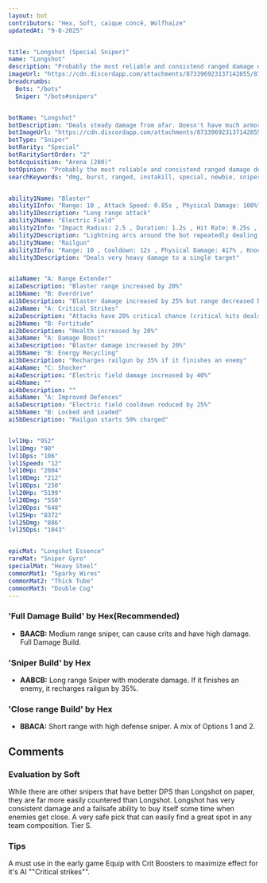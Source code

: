 ```yaml
---
layout: bot
contributors: "Hex, Soft, caique concê, Wolfhaize"
updatedAt: "9-8-2025"


title: "Longshot (Special Sniper)"
name: "Longshot"
description: "Probably the most reliable and consistend ranged damage dealer. Other snipers have the potential to outperform it in the right situations, but Longshot will just get the job done no matter what.\n- Speciality: heavy hits and high rate of fire\n- Note: defensive ability to keep melee away\n- Combos: translocators, gust, supercharge"
imageUrl: "https://cdn.discordapp.com/attachments/873396923137142855/873397383575240734/longshot.png"
breadcrumbs:
  Bots: "/bots"
  Sniper: "/bots#snipers"


botName: "Longshot"
botDescription: "Deals steady damage from afar. Doesn't have much armor, but can electrocute nearby attackers to keep them at bay."
botImageUrl: "https://cdn.discordapp.com/attachments/873396923137142855/873397383575240734/longshot.png"
botType: "Sniper"
botRarity: "Special"
botRaritySortOrder: "2"
botAcquisition: "Arena (200)"
botOpinion: "Probably the most reliable and consistend ranged damage dealer. Other snipers have the potential to outperform it in the right situations, but Longshot will just get the job done no matter what."
searchKeywords: "dmg, burst, ranged, instakill, special, newbie, sniper, longshot, shooter"


ability1Name: "Blaster"
ability1Info: "Range: 10 , Attack Speed: 0.85s , Physical Damage: 100%"
ability1Description: "Long range attack"
ability2Name: "Electric Field"
ability2Info: "Impact Radius: 2.5 , Duration: 1.2s , Hit Rate: 0.25s , Cooldown: 8s , Energy Damage: 28%"
ability2Description: "Lightning arcs around the bot repeatedly dealing damage to nearby bots"
ability3Name: "Railgun"
ability3Info: "Range: 10 , Cooldown: 12s , Physical Damage: 417% , Knockback: Small"
ability3Description: "Deals very heavy damage to a single target"


ai1aName: "A: Range Extender"
ai1aDescription: "Blaster range increased by 20%"
ai1bName: "B: Overdrive"
ai1bDescription: "Blaster damage increased by 25% but range decreased by 20%"
ai2aName: "A: Critical Strikes"
ai2aDescription: "Attacks have 20% critical chance (critical hits deals double damage)"
ai2bName: "B: Fortitude"
ai2bDescription: "Health increased by 20%"
ai3aName: "A: Damage Boost"
ai3aDescription: "Blaster damage increased by 20%"
ai3bName: "B: Energy Recycling"
ai3bDescription: "Recharges railgun by 35% if it finishes an enemy"
ai4aName: "C: Shocker"
ai4aDescription: "Electric field damage increased by 40%"
ai4bName: ""
ai4bDescription: ""
ai5aName: "A: Improved Defences"
ai5aDescription: "Electric field cooldown reduced by 25%"
ai5bName: "B: Locked and Loaded"
ai5bDescription: "Railgun starts 50% charged"


lvl1Hp: "952"
lvl1Dmg: "90"
lvl1Dps: "106"
lvl1Speed: "12"
lvl10Hp: "2004"
lvl10Dmg: "212"
lvl10Dps: "250"
lvl20Hp: "5199"
lvl20Dmg: "550"
lvl20Dps: "648"
lvl25Hp: "8372"
lvl25Dmg: "886"
lvl25Dps: "1043"


epicMat: "Longshot Essence"
rareMat: "Sniper Gyro"
specialMat: "Heavy Steel"
commonMat1: "Sparky Wires"
commonMat2: "Thick Tube"
commonMat3: "Double Cog"
---
```



### 'Full Damage Build' by Hex(Recommended)
- **BAACB:** Medium range sniper, can cause crits and have high damage. Full Damage Build.

### 'Sniper Build' by Hex
- **AABCB:** Long range Sniper with moderate damage. If it finishes an enemy, it recharges railgun by 35%.

### 'Close range Build' by Hex
- **BBACA:** Short range with high defense sniper. A mix of Options 1 and 2.

## Comments

### Evaluation by Soft
While there are other snipers that have better DPS than Longshot on paper, they are far more easily countered than Longshot. Longshot has very consistent damage and a failsafe ability to buy itself some time when enemies get close. A very safe pick that can easily find a great spot in any team composition. Tier S.

### Tips
A must use in the early game
Equip with Crit Boosters to maximize effect for it's AI ""Critical strikes"".

